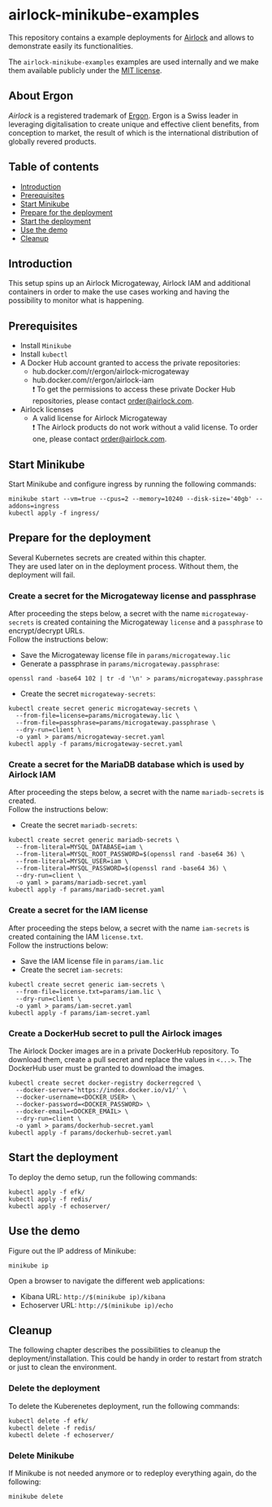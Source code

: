 # airlock-minikube-examples
This repository contains a example deployments for [Airlock](https://www.airlock.com/en/) and allows to demonstrate easily its functionalities.

The `airlock-minikube-examples` examples are used internally and we make them available publicly under the [MIT license](https://github.com/ergon/airlock-minikube-examples/blob/main/LICENSE).

## About Ergon
*Airlock* is a registered trademark of [Ergon](https://www.ergon.ch). Ergon is a Swiss leader in leveraging digitalisation to create unique and effective client benefits, from conception to market, the result of which is the international distribution of globally revered products.

## Table of contents
* [Introduction](#introduction)
* [Prerequisites](#prerequisites)
* [Start Minikube](#start-minikube)
* [Prepare for the deployment](#prepare-for-the-deployment)
* [Start the deployment](#start-the-deployment)
* [Use the demo](#use-the-demo)
* [Cleanup](#cleanup)

## Introduction
This setup spins up an Airlock Microgateway, Airlock IAM and additional containers in order to make the use cases working and having the possibility to monitor what is happening.

## Prerequisites
* Install `Minikube`
* Install `kubectl`
* A Docker Hub account granted to access the private repositories:
  * hub.docker.com/r/ergon/airlock-microgateway
  * hub.docker.com/r/ergon/airlock-iam<br>
  :exclamation: To get the permissions to access these private Docker Hub repositories, please contact order@airlock.com.
* Airlock licenses
  * A valid license for Airlock Microgateway<br>
  :exclamation: The Airlock products do not work without a valid license. To order one, please contact order@airlock.com.

## Start Minikube
Start Minikube and configure ingress by running the following commands:
```console
minikube start --vm=true --cpus=2 --memory=10240 --disk-size='40gb' --addons=ingress
kubectl apply -f ingress/
```

## Prepare for the deployment
Several Kubernetes secrets are created within this chapter.<br>
They are used later on in the deployment process. Without them, the deployment will fail.

### Create a secret for the Microgateway license and passphrase
After proceeding the steps below, a secret with the name `microgateway-secrets` is created containing the Microgateway `license` and a `passphrase` to encrypt/decrypt URLs.<br>
Follow the instructions below:
* Save the Microgateway license file in `params/microgateway.lic`
* Generate a passphrase in `params/microgateway.passphrase`:
```console
openssl rand -base64 102 | tr -d '\n' > params/microgateway.passphrase
```
* Create the secret `microgateway-secrets`:
```console
kubectl create secret generic microgateway-secrets \
  --from-file=license=params/microgateway.lic \
  --from-file=passphrase=params/microgateway.passphrase \
  --dry-run=client \
  -o yaml > params/microgateway-secret.yaml
kubectl apply -f params/microgateway-secret.yaml
```
### Create a secret for the MariaDB database which is used by Airlock IAM
After proceeding the steps below, a secret with the name `mariadb-secrets` is created.<br>
Follow the instructions below:
* Create the secret `mariadb-secrets`:
```console
kubectl create secret generic mariadb-secrets \
  --from-literal=MYSQL_DATABASE=iam \
  --from-literal=MYSQL_ROOT_PASSWORD=$(openssl rand -base64 36) \
  --from-literal=MYSQL_USER=iam \
  --from-literal=MYSQL_PASSWORD=$(openssl rand -base64 36) \
  --dry-run=client \
  -o yaml > params/mariadb-secret.yaml
kubectl apply -f params/mariadb-secret.yaml
```

### Create a secret for the IAM license
After proceeding the steps below, a secret with the name `iam-secrets` is created containing the IAM `license.txt`.<br>
Follow the instructions below:
* Save the IAM license file in `params/iam.lic`
* Create the secret `iam-secrets`:
```console
kubectl create secret generic iam-secrets \
  --from-file=license.txt=params/iam.lic \
  --dry-run=client \
  -o yaml > params/iam-secret.yaml
kubectl apply -f params/iam-secret.yaml
```

### Create a DockerHub secret to pull the Airlock images
The Airlock Docker images are in a private DockerHub repository. To download them, create a pull secret and replace the values in `<...>`. The DockerHub user must be granted to download the images.
```console
kubectl create secret docker-registry dockerregcred \
  --docker-server='https://index.docker.io/v1/' \
  --docker-username=<DOCKER_USER> \
  --docker-password=<DOCKER_PASSWORD> \
  --docker-email=<DOCKER_EMAIL> \
  --dry-run=client \
  -o yaml > params/dockerhub-secret.yaml
kubectl apply -f params/dockerhub-secret.yaml
```

## Start the deployment
To deploy the demo setup, run the following commands:
```console
kubectl apply -f efk/
kubectl apply -f redis/
kubectl apply -f echoserver/
```

## Use the demo
Figure out the IP address of Minikube:
```console
minikube ip
```
Open a browser to navigate the different web applications:
* Kibana URL: `http://$(minikube ip)/kibana`
* Echoserver URL: `http://$(minikube ip)/echo`<br>

## Cleanup
The following chapter describes the possibilities to cleanup the deployment/installation. This could be handy in order to restart from stratch or just to clean the environment.

### Delete the deployment
To delete the Kuberenetes deployment, run the following commands:
```console
kubectl delete -f efk/
kubectl delete -f redis/
kubectl delete -f echoserver/
```

### Delete Minikube
If Minikube is not needed anymore or to redeploy everything again, do the following:
```console
minikube delete
```